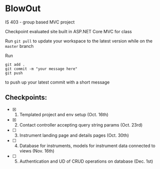 # BlowOut
IS 403 - group based MVC project

Checkpoint evaluated site built in ASP.NET Core MVC for class

Run `git pull` to update your workspace to the latest version while on the `master` branch

Run 
```
git add .
git commit -m "your message here"
git push
```
to push up your latest commit with a short message

## Checkpoints:
- [X] 1. Templated project and env setup (Oct. 16th)
- [X] 2. Contact controller accepting query string params (Oct. 23rd)
- [ ] 3. Instrument landing page and details pages (Oct. 30th)
- [ ] 4. Database for instruments, models for instrument data connected to views (Nov. 16th)
- [ ] 5. Authentication and UD of CRUD operations on database (Dec. 1st)
